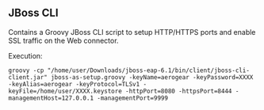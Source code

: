 ## JBoss CLI
Contains a Groovy JBoss CLI script to setup HTTP/HTTPS ports and enable SSL traffic on the Web connector.

Execution:

    groovy -cp "/home/user/Downloads/jboss-eap-6.1/bin/client/jboss-cli-client.jar" jboss-as-setup.groovy -keyName=aerogear -keyPassword=XXXX -keyAlias=aerogear -keyProtocol=TLSv1 -keyFile=/home/user/XXXX.keystore -httpPort=8080 -httpsPort=8444 -managementHost=127.0.0.1 -managementPort=9999
